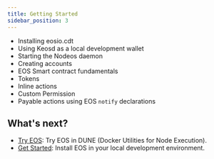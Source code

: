 ```yaml
---
title: Getting Started
sidebar_position: 3
---
```


- Installing eosio.cdt
- Using Keosd as a local development wallet
- Starting the Nodeos daemon
- Creating accounts
- EOS Smart contract fundamentals
- Tokens
- Inline actions
- Custom Permission
- Payable actions using EOS `notify` declarations

## What's next?

- [Try EOS](01_try-antelope-in-dune.md): Try EOS in DUNE (Docker Utilities for Node Execution).
- [Get Started](02_development-environment/prerequisites.md): Install EOS in your local development environment.
